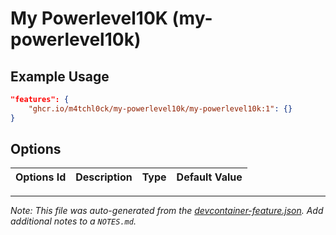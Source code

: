 
# My Powerlevel10K (my-powerlevel10k)



## Example Usage

```json
"features": {
    "ghcr.io/m4tchl0ck/my-powerlevel10k/my-powerlevel10k:1": {}
}
```

## Options

| Options Id | Description | Type | Default Value |
|-----|-----|-----|-----|




---

_Note: This file was auto-generated from the [devcontainer-feature.json](https://github.com/m4tchl0ck/my-powerlevel10k/blob/main/src/my-powerlevel10k/devcontainer-feature.json).  Add additional notes to a `NOTES.md`._
